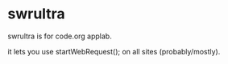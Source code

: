# swrultra

swrultra is for code.org applab.

it lets you use startWebRequest(); on all sites (probably/mostly).
